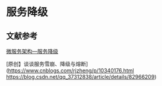 # 服务降级


## 文献参考

[微服务架构—服务降级](https://blog.csdn.net/ityouknow/article/details/81230412)

[原创】谈谈服务雪崩、降级与熔断](https://www.cnblogs.com/rjzheng/p/10340176.html
https://blog.csdn.net/qq_37312838/article/details/82966209)